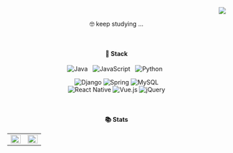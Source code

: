 <div align="right" width="60%">
  <a href="https://hits.seeyoufarm.com"><img src="https://hits.seeyoufarm.com/api/count/incr/badge.svg?url=https%3A%2F%2Fgithub.com%2Fhi5on9%2F&count_bg=%23DEBAFD&title_bg=%23D5D4D4&icon=&icon_color=%23E7E7E7&title=%F0%9F%91%80&edge_flat=false"/></a>
  </div>
 
<p align="center">
  🤓 keep studying ... 
  </p>


<br>
<h4 align="center">📁 Stack</h4>
<p align="center">
  <img alt="Java" src="https://img.shields.io/badge/java-%23ED8B00.svg?&style=for-the-badge&logo=java&logoColor=white"/>&nbsp;&nbsp;
  <img alt="JavaScript" src="https://img.shields.io/badge/javascript-%23323330.svg?&style=for-the-badge&logo=javascript&logoColor=%23F7DF1E"/>&nbsp;&nbsp;
  <img alt="Python" src="https://img.shields.io/badge/python-%2314354C.svg?&style=for-the-badge&logo=python&logoColor=white"/>&nbsp;&nbsp;
</p>

<p align="center">
    <img alt="Django" src="https://img.shields.io/badge/django-%23092E20.svg?&style=for-the-badge&logo=django&logoColor=white"/>
  <img alt="Spring" src="https://img.shields.io/badge/spring-%236DB33F.svg?&style=for-the-badge&logo=spring&logoColor=white"/>
  <img alt="MySQL" src="https://img.shields.io/badge/mysql-%2300f.svg?&style=for-the-badge&logo=mysql&logoColor=white"/>
  <br>
  
  <img alt="React Native" src="https://img.shields.io/badge/react_native-%2320232a.svg?&style=for-the-badge&logo=react&logoColor=%2361DAFB"/>
  <img alt="Vue.js" src="https://img.shields.io/badge/vuejs-%2335495e.svg?&style=for-the-badge&logo=vue.js&logoColor=%234FC08D"/>
  <img alt="jQuery" src="https://img.shields.io/badge/jquery-%230769AD.svg?&style=for-the-badge&logo=jquery&logoColor=white"/>
</p>

<br>

<h4 align="center"> 📚 Stats</h4>
<table><tr><td valign="top" width="50%">
<img src="https://github-readme-stats.vercel.app/api?username=hi5on9&show_icons=true&count_private=true&hide_border=true" align="left" style="width: 100%" />
</td><td valign="top" width="50%">
<img src="https://github-readme-stats.vercel.app/api/top-langs/?username=hi5on9&hide_border=true&layout=compact" align="left" style="width: 100%" />
</td></tr></table>  

<br/>  
